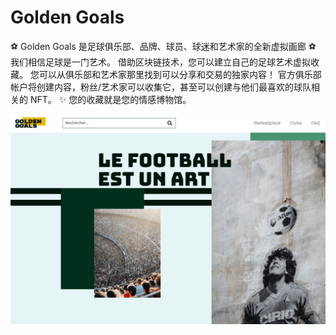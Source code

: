 # Golden Goals

⚽ Golden Goals 是足球俱乐部、品牌、球员、球迷和艺术家的全新虚拟画廊 ⚽
我们相信足球是一门艺术。 借助区块链技术，您可以建立自己的足球艺术虚拟收藏。 您可以从俱乐部和艺术家那里找到可以分享和交易的独家内容！
官方俱乐部帐户将创建内容，粉丝/艺术家可以收集它，甚至可以创建与他们最喜欢的球队相关的 NFT。
✨ 您的收藏就是您的情感博物馆。

![goldengoals-dapp-marketplaces-tezos-image1_00560f084a6da3474a59c3db7a71b00f](goldengoals-dapp-marketplaces-tezos-image1_00560f084a6da3474a59c3db7a71b00f.png)
